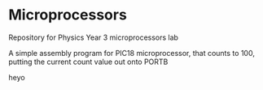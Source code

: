 # Microprocessors
Repository for Physics Year 3 microprocessors lab

A simple assembly program for PIC18 microprocessor, that counts to 100, putting the current count value out onto PORTB


heyo


